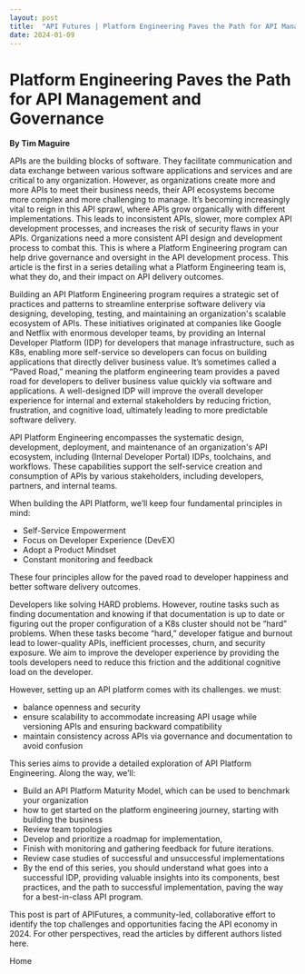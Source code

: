 ```yaml
---
layout: post
title:  "API Futures | Platform Engineering Paves the Path for API Management and Governance"
date: 2024-01-09 
---
```

# Platform Engineering Paves the Path for API Management and Governance 

**By Tim Maguire**

APIs are the building blocks of software.  They facilitate communication and data exchange between various software applications and services and are critical to any organization. However, as organizations create more and more APIs to meet their business needs, their API ecosystems become more complex and more challenging to manage. It’s becoming increasingly vital to reign in this API sprawl, where APIs grow organically with different implementations. This leads to inconsistent APIs, slower, more complex API development processes, and increases the risk of security flaws in your APIs.  Organizations need a more consistent API design and development process to combat this.  This is where a Platform Engineering program can help drive governance and oversight in the API development process.  This article is the first in a series detailing what a Platform Engineering team is, what they do, and their impact on API delivery outcomes.

Building an API Platform Engineering program requires a strategic set of practices and patterns to streamline enterprise software delivery via designing, developing, testing, and maintaining an organization's scalable ecosystem of APIs. These initiatives originated at companies like Google and Netflix with enormous developer teams, by providing an Internal Developer Platform (IDP) for developers that manage infrastructure, such as K8s, enabling more self-service so developers can focus on building applications that directly deliver business value. It’s sometimes called a “Paved Road,” meaning the platform engineering team provides a paved road for developers to deliver business value quickly via software and applications. A well-designed IDP will improve the overall developer experience for internal and external stakeholders by reducing friction, frustration, and cognitive load, ultimately leading to more predictable software delivery.

API Platform Engineering encompasses the systematic design, development, deployment, and maintenance of an organization's API ecosystem, including (Internal Developer Portal) IDPs, toolchains, and workflows. These capabilities support the self-service creation and consumption of APIs by various stakeholders, including developers, partners, and internal teams.

When building the API Platform, we’ll keep four fundamental principles in mind:



* Self-Service Empowerment
* Focus on Developer Experience (DevEX)
* Adopt a Product Mindset
* Constant monitoring and feedback

These four principles allow for the paved road to developer happiness and better software delivery outcomes.

Developers like solving HARD problems. However, routine tasks such as finding documentation and knowing if that documentation is up to date or figuring out the proper configuration of a K8s cluster should not be “hard” problems. When these tasks become “hard,” developer fatigue and burnout lead to lower-quality APIs, inefficient processes, churn, and security exposure. We aim to improve the developer experience by providing the tools developers need to reduce this friction and the additional cognitive load on the developer.

However, setting up an API platform comes with its challenges. we must:



* balance openness and security
* ensure scalability to accommodate increasing API usage while versioning APIs and ensuring backward compatibility
* maintain consistency across APIs via governance and documentation to avoid confusion

This series aims to provide a detailed exploration of API Platform Engineering. Along the way, we’ll:



* Build an API Platform Maturity Model, which can be used to benchmark your organization
* how to get started on the platform engineering journey, starting with building the business
* Review team topologies
* Develop and prioritize a roadmap for implementation,
* Finish with monitoring and gathering feedback for future iterations.
* Review case studies of successful and unsuccessful implementations
* By the end of this series, you should understand what goes into a successful IDP, providing valuable insights into its components, best practices, and the path to successful implementation, paving the way for a best-in-class API program.

This post is part of APIFutures, a community-led, collaborative effort to identify the top challenges and opportunities facing the API economy in 2024. For other perspectives, read the articles by different authors listed here.

Home